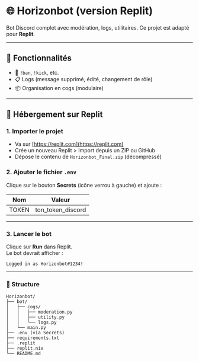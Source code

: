 
# 🌐 Horizonbot (version Replit)

Bot Discord complet avec modération, logs, utilitaires. Ce projet est adapté pour **Replit**.

---

## 🧰 Fonctionnalités

- 🔨 `!ban`, `!kick`, etc.
- 📋 Logs (message supprimé, édité, changement de rôle)
- 📦 Organisation en cogs (modulaire)

---

## 🚀 Hébergement sur Replit

### 1. Importer le projet

- Va sur [https://replit.com](https://replit.com)
- Crée un nouveau Replit > Import depuis un ZIP ou GitHub
- Dépose le contenu de `Horizonbot_Final.zip` (décompressé)

### 2. Ajouter le fichier `.env`

Clique sur le bouton **Secrets** (icône verrou à gauche) et ajoute :

| Nom   | Valeur           |
|-------|------------------|
| TOKEN | ton_token_discord |

---

### 3. Lancer le bot

Clique sur **Run** dans Replit.  
Le bot devrait afficher :
```
Logged in as Horizonbot#1234!
```

---

### 📁 Structure

```
Horizonbot/
├── bot/
│   ├── cogs/
│   │   ├── moderation.py
│   │   ├── utility.py
│   │   └── logs.py
│   └── main.py
├── .env (via Secrets)
├── requirements.txt
├── .replit
├── replit.nix
└── README.md
```
